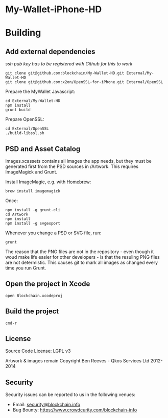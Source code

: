 # My-Wallet-iPhone-HD


# Building

## Add external dependencies

_ssh pub key has to be registered with Github for this to work_

    git clone git@github.com:blockchain/My-Wallet-HD.git External/My-Wallet-HD
    git clone git@github.com:x2on/OpenSSL-for-iPhone.git External/OpenSSL

Prepare the MyWallet Javascript:

    cd External/My-Wallet-HD
    npm install
    grunt build

Prepare OpenSSL:

    cd External/OpenSSL
    ./build-libssl.sh

## PSD and Asset Catalog

Images.xcassets contains all images the app needs, but they must be generated first from the PSD sources in /Artwork. This requires ImageMagick and Grunt.

Install ImageMagic, e.g. with [Homebrew](http://brew.sh):

    brew install imagemagick

Once:

    npm install -g grunt-cli
    cd Artwork
    npm install
    npm install -g svgexport
 
Whenever you change a PSD or SVG file, run: 
  
    grunt

The reason that the PNG files are not in the repository - even though it woud make life easier for other developers - is that the resuling PNG files are not determistic. This causes git to mark all images as changed every time you run Grunt. 

## Open the project in Xcode

    open Blockchain.xcodeproj

## Build the project

    cmd-r


## License

Source Code License: LGPL v3

Artwork & images remain Copyright Ben Reeves - Qkos Services Ltd 2012-2014

## Security

Security issues can be reported to us in the following venues:
* Email: security@blockchain.info
* Bug Bounty: https://www.crowdcurity.com/blockchain-info

